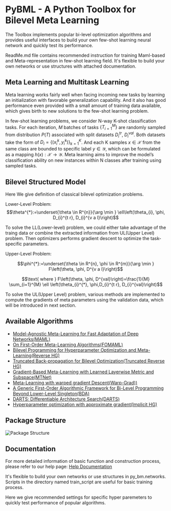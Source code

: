 
# PyBML - A Python Toolbox for Bilevel Meta Learning
 
The Toolbox implements popular bi-level optimization algorithms and provides useful interfaces to build your own few-shot learning neural network and quickly test its performance.

ReadMe.md file contains recommended instruction for training Maml-based and Meta-representation in few-shot learning field. It's flexible to build your own networks or use structures with attached documentation.
## Meta Learning and Multitask Learning

Meta learning works fairly well when facing incoming new tasks by learning an initialization with favorable generalization capability. And it also has good performance even provided with a small amount of training data available, which gives birth to new solutions to the few-shot learning problem.

In few-shot learning problems, we consider N-way K-shot classification tasks. For each iteration, $M$ batches of tasks $\{T_{i=1}^{M}\}$ are randomly sampled from distribution $P(T)$ associated with split datasets $D_{i}^{tr}$, $D_{i}^{val}$. Both datasets take the form of $D_{i}=\{(x_{i}^{k}, y_{i}^{k})\}^{K}_{k=1}$. And each K samples $x\in\mathcal{X}$ from the same class are bounded to specific label $y\in\mathcal{Y}$, which can be formulated as a mapping $h(x):\mathcal{X}\rightarrow \mathcal{Y}$. Meta learning aims to improve the model’s classification ability on new instances within N classes after training using sampled tasks. 

## Bilevel Structured Model 
Here We give definition of classical bilevel optimization problems.

Lower-Level Problem:
$$\theta^{*}:=\underset{\theta \in R^{n}}{\arg \min } \ell\left(\theta_{i}, \phi, D_{i}^{t r}, D_{i}^{v a l}\right)$$

To solve the LL(Lower-level) problem, we could either take advantage of the traing data or combine the extracted information from  UL(Upper Level) problem. Then optimizers performs gradient descent to optimize the task-specific parameters.

Upper-Level Problem:

$$\phi^{*}:=\underset{\theta \in R^{n}, \phi \in R^{m}}{\arg \min } F\left(\theta, \phi, D^{v a l}\right)$$

$$\text{ where } F\left(\theta, \phi, D^{val}\right)=\frac{1}{M} \sum_{i=1}^{M} \ell \left(\theta_{i}^{*}, \phi,D_{i}^{t r}, D_{i}^{val}\right)$$

To solve the UL(Upper Level) problem, various methods are implemented to compute the gradients of meta parameters using the validation data, which will be introduced in next section.

## Available Algorithms 
- [Model-Agnostic Meta-Learning for Fast Adaptation of Deep Networks(MAML)](https://arxiv.org/abs/1703.03400)
- [On First-Order Meta-Learning Algorithms(FOMAML)](https://arxiv.org/abs/1803.02999)
- [Bilevel Programming for Hyperparameter Optimization and Meta-Learning(Reverse HG)](http://export.arxiv.org/pdf/1806.04910)
- [Truncated Back-propagation for Bilevel Optimization(Truncated Reverse HG)](https://arxiv.org/pdf/1810.10667.pdf)
- [Gradient-Based Meta-Learning with Learned Layerwise Metric and Subspace(MTNet)](http://proceedings.mlr.press/v80/lee18a/lee18a.pdf)
- [Meta-Learning with warped gradient Descent(Warp-Grad))](https://arxiv.org/abs/1909.00025)
- [A Generic First-Order Algorithmic Framework for Bi-Level Programming Beyond Lower-Level Singleton(BDA)](https://arxiv.org/pdf/2006.04045.pdf)
- [DARTS: Differentiable Architecture Search(DARTS)](https://arxiv.org/pdf/1806.09055.pdf)
- [Hyperparameter optimization with approximate gradient(Implicit HG)](https://arxiv.org/abs/1602.02355)

## Package Structure
![Package Structure](https://github.com/liuyaohua918/PyBML/blob/master/figures/uml10.png)

## Documentation 

For more detailed information of basic function and construction process, please refer to our help page: [Help Documentation](https://liuyaohua918.github.io/PyBML/)

It's flexible to build your own networks or use structures in py_bm.networks. Scripts in the directory named train_script are useful for basic training process.

Here we give recommended settings for specific hyper paremeters to quickly test performance of popular algorithms.


